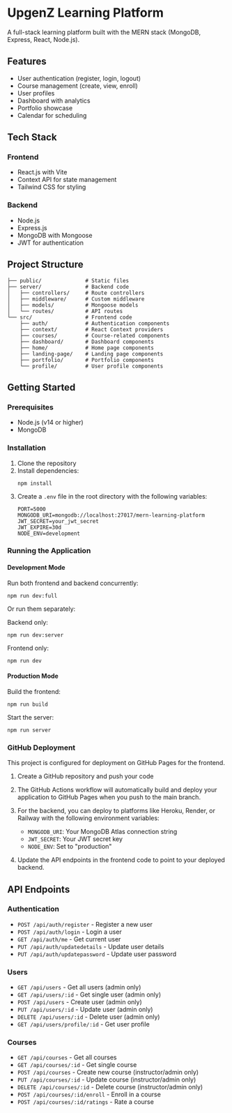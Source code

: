 # UpgenZ Learning Platform

A full-stack learning platform built with the MERN stack (MongoDB, Express, React, Node.js).

## Features

- User authentication (register, login, logout)
- Course management (create, view, enroll)
- User profiles
- Dashboard with analytics
- Portfolio showcase
- Calendar for scheduling

## Tech Stack

### Frontend
- React.js with Vite
- Context API for state management
- Tailwind CSS for styling

### Backend
- Node.js
- Express.js
- MongoDB with Mongoose
- JWT for authentication

## Project Structure

```
├── public/              # Static files
├── server/              # Backend code
│   ├── controllers/     # Route controllers
│   ├── middleware/      # Custom middleware
│   ├── models/          # Mongoose models
│   └── routes/          # API routes
└── src/                 # Frontend code
    ├── auth/            # Authentication components
    ├── context/         # React Context providers
    ├── courses/         # Course-related components
    ├── dashboard/       # Dashboard components
    ├── home/            # Home page components
    ├── landing-page/    # Landing page components
    ├── portfolio/       # Portfolio components
    └── profile/         # User profile components
```

## Getting Started

### Prerequisites

- Node.js (v14 or higher)
- MongoDB

### Installation

1. Clone the repository
2. Install dependencies:
   ```
   npm install
   ```
3. Create a `.env` file in the root directory with the following variables:
   ```
   PORT=5000
   MONGODB_URI=mongodb://localhost:27017/mern-learning-platform
   JWT_SECRET=your_jwt_secret
   JWT_EXPIRE=30d
   NODE_ENV=development
   ```

### Running the Application

#### Development Mode

Run both frontend and backend concurrently:
```
npm run dev:full
```

Or run them separately:

Backend only:
```
npm run dev:server
```

Frontend only:
```
npm run dev
```

#### Production Mode

Build the frontend:
```
npm run build
```

Start the server:
```
npm run server
```

### GitHub Deployment

This project is configured for deployment on GitHub Pages for the frontend.

1. Create a GitHub repository and push your code

2. The GitHub Actions workflow will automatically build and deploy your application to GitHub Pages when you push to the main branch.

3. For the backend, you can deploy to platforms like Heroku, Render, or Railway with the following environment variables:
   - `MONGODB_URI`: Your MongoDB Atlas connection string
   - `JWT_SECRET`: Your JWT secret key
   - `NODE_ENV`: Set to "production"

4. Update the API endpoints in the frontend code to point to your deployed backend.

## API Endpoints

### Authentication
- `POST /api/auth/register` - Register a new user
- `POST /api/auth/login` - Login a user
- `GET /api/auth/me` - Get current user
- `PUT /api/auth/updatedetails` - Update user details
- `PUT /api/auth/updatepassword` - Update user password

### Users
- `GET /api/users` - Get all users (admin only)
- `GET /api/users/:id` - Get single user (admin only)
- `POST /api/users` - Create user (admin only)
- `PUT /api/users/:id` - Update user (admin only)
- `DELETE /api/users/:id` - Delete user (admin only)
- `GET /api/users/profile/:id` - Get user profile

### Courses
- `GET /api/courses` - Get all courses
- `GET /api/courses/:id` - Get single course
- `POST /api/courses` - Create new course (instructor/admin only)
- `PUT /api/courses/:id` - Update course (instructor/admin only)
- `DELETE /api/courses/:id` - Delete course (instructor/admin only)
- `POST /api/courses/:id/enroll` - Enroll in a course
- `POST /api/courses/:id/ratings` - Rate a course
